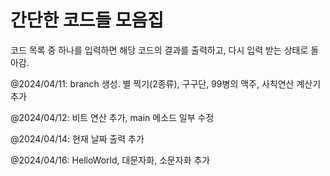 # 간단한 코드들 모음집

코드 목록 중 하나를 입력하면 해당 코드의 결과를 출력하고, 다시 입력 받는 상태로 돌아감.


@2024/04/11: branch 생성. 별 찍기(2종류), 구구단, 99병의 맥주, 사칙연산 계산기 추가

@2024/04/12: 비트 연산 추가, main 메소드 일부 수정

@2024/04/14: 현재 날짜 출력 추가

@2024/04/16: HelloWorld, 대문자화, 소문자화 추가